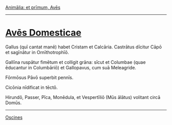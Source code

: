 [Animālia: et prīmum, Avēs](../019-animalia-et-primum-aves/019-animalia-et-primum-aves.md)

---

# [Avēs Domesticae](https://www.archive.org/stream/cu31924032499455#page/n64/mode/1up)

Gallus (quī cantat manē) habet Cristam et Calcāria. Castrātus dīcitur Cāpō et sagīnātur in Ornīthotrophīō.

Gallīna ruspātur fimētum et colligit grāna: sīcut et Columbae (quae ēducantur in Columbāriō) et Gallopavus, cum suā Meleagride.

Fōrmōsus Pāvō superbit pennīs.

Cicōnia nīdificat in tēctō.

Hirundō, Passer, Pīca, Monēdula, et Vespertīliō (Mūs ālātus) volitant circā Domūs.

---

[Oscines](../021-oscines/021-oscines.md)
